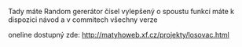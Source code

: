 Tady máte Random gererátor čísel vylepšený o spoustu funkcí máte k dispozici návod a v commitech všechny verze

oneline dostupný zde:
http://matyhoweb.xf.cz/projekty/losovac.html
